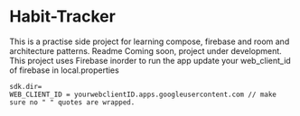 # Habit-Tracker
This is a practise side project for learning compose, firebase and room and architecture patterns. 
Readme Coming soon, project under development. This project uses Firebase inorder to run the app update your web_client_id of firebase in local.properties

```
sdk.dir=
WEB_CLIENT_ID = yourwebclientID.apps.googleusercontent.com // make sure no " " quotes are wrapped.
```
